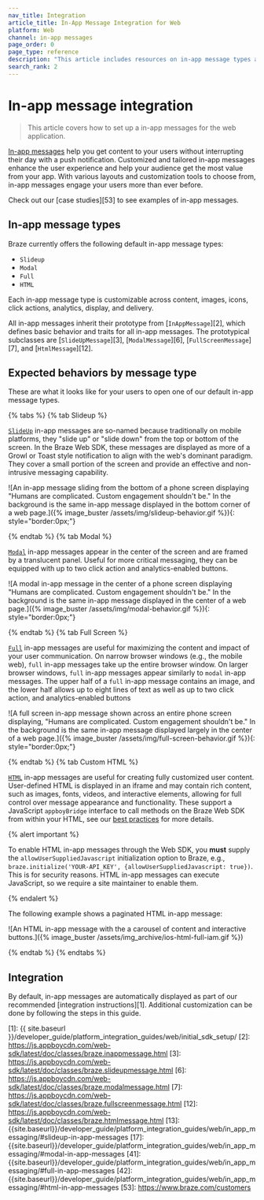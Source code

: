 ```yaml
---
nav_title: Integration
article_title: In-App Message Integration for Web
platform: Web
channel: in-app messages
page_order: 0
page_type: reference
description: "This article includes resources on in-app message types and message behavior for your web application."
search_rank: 2
---
```


# In-app message integration

> This article covers how to set up a in-app messages for the web application.

[In-app messages]({{site.baseurl}}/user_guide/message_building_by_channel/in-app_messages/) help you get content to your users without interrupting their day with a push notification. Customized and tailored in-app messages enhance the user experience and help your audience get the most value from your app. With various layouts and customization tools to choose from, in-app messages engage your users more than ever before.

Check out our [case studies][53] to see examples of in-app messages.

## In-app message types

Braze currently offers the following default in-app message types: 

- `Slideup`
- `Modal`
- `Full`
- `HTML`

Each in-app message type is customizable across content, images, icons, click actions, analytics, display, and delivery.

All in-app messages inherit their prototype from [`InAppMessage`][2], which defines basic behavior and traits for all in-app messages. The prototypical subclasses are [`SlideUpMessage`][3], [`ModalMessage`][6], [`FullScreenMessage`][7], and [`HtmlMessage`][12].

## Expected behaviors by message type

These are what it looks like for your users to open one of our default in-app message types.

{% tabs %}
{% tab Slideup %}

[`SlideUp`](https://js.appboycdn.com/web-sdk/latest/doc/classes/braze.slideupmessage.html) in-app messages are so-named because traditionally on mobile platforms, they "slide up" or "slide down" from the top or bottom of the screen. In the Braze Web SDK, these messages are displayed as more of a Growl or Toast style notification to align with the web's dominant paradigm. They cover a small portion of the screen and provide an effective and non-intrusive messaging capability.

![An in-app message sliding from the bottom of a phone screen displaying "Humans are complicated. Custom engagement shouldn't be." In the background is the same in-app message displayed in the bottom corner of a web page.]({% image_buster /assets/img/slideup-behavior.gif %}){: style="border:0px;"}

{% endtab %}
{% tab Modal %}

[`Modal`](https://js.appboycdn.com/web-sdk/latest/doc/classes/braze.modalmessage.html) in-app messages appear in the center of the screen and are framed by a translucent panel. Useful for more critical messaging, they can be equipped with up to two click action and analytics-enabled buttons.

![A modal in-app message in the center of a phone screen displaying "Humans are complicated. Custom engagement shouldn't be." In the background is the same in-app message displayed in the center of a web page.]({% image_buster /assets/img/modal-behavior.gif %}){: style="border:0px;"}

{% endtab %}
{% tab Full Screen %}

[`Full`](https://js.appboycdn.com/web-sdk/latest/doc/classes/braze.fullscreenmessage.html) in-app messages are useful for maximizing the content and impact of your user communication. On narrow browser windows (e.g., the mobile web), `full` in-app messages take up the entire browser window. On larger browser windows, `full` in-app messages appear similarly to `modal` in-app messages. The upper half of a `full` in-app message contains an image, and the lower half allows up to eight lines of text as well as up to two click action, and analytics-enabled buttons

![A full screen in-app message shown across an entire phone screen displaying, "Humans are complicated. Custom engagement shouldn't be." In the background is the same in-app message displayed largely in the center of a web page.]({% image_buster /assets/img/full-screen-behavior.gif %}){: style="border:0px;"}

{% endtab %}
{% tab Custom HTML %}

[`HTML`](https://js.appboycdn.com/web-sdk/latest/doc/classes/braze.htmlmessage.html) in-app messages are useful for creating fully customized user content. User-defined HTML is displayed in an iframe and may contain rich content, such as images, fonts, videos, and interactive elements, allowing for full control over message appearance and functionality. These support a JavaScript `appboyBridge` interface to call methods on the Braze Web SDK from within your HTML, see our [best practices]({{site.baseurl}}/user_guide/message_building_by_channel/in-app_messages/best_practices/) for more details.

{% alert important %}

To enable HTML in-app messages through the Web SDK, you **must** supply the `allowUserSuppliedJavascript` initialization option to Braze, e.g., `braze.initialize('YOUR-API_KEY', {allowUserSuppliedJavascript: true})`. This is for security reasons. HTML in-app messages can execute JavaScript, so we require a site maintainer to enable them.

{% endalert %}

The following example shows a paginated HTML in-app message:

![An HTML in-app message with the a carousel of content and interactive buttons.]({% image_buster /assets/img_archive/ios-html-full-iam.gif %})

{% endtab %}
{% endtabs %}

## Integration

By default, in-app messages are automatically displayed as part of our recommended [integration instructions][1]. Additional customization can be done by following the steps in this guide.

[1]: {{ site.baseurl }}/developer_guide/platform_integration_guides/web/initial_sdk_setup/
[2]: https://js.appboycdn.com/web-sdk/latest/doc/classes/braze.inappmessage.html
[3]: https://js.appboycdn.com/web-sdk/latest/doc/classes/braze.slideupmessage.html
[6]: https://js.appboycdn.com/web-sdk/latest/doc/classes/braze.modalmessage.html
[7]: https://js.appboycdn.com/web-sdk/latest/doc/classes/braze.fullscreenmessage.html
[12]: https://js.appboycdn.com/web-sdk/latest/doc/classes/braze.htmlmessage.html
[13]: {{site.baseurl}}/developer_guide/platform_integration_guides/web/in_app_messaging/#slideup-in-app-messages
[17]: {{site.baseurl}}/developer_guide/platform_integration_guides/web/in_app_messaging/#modal-in-app-messages
[41]: {{site.baseurl}}/developer_guide/platform_integration_guides/web/in_app_messaging/#full-in-app-messages
[42]: {{site.baseurl}}/developer_guide/platform_integration_guides/web/in_app_messaging/#html-in-app-messages
[53]: https://www.braze.com/customers
